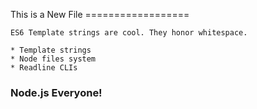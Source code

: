 This is a New File
    ==================
    
    ES6 Template strings are cool. They honor whitespace.
    
    * Template strings
    * Node files system
    * Readline CLIs

### Node.js Everyone!